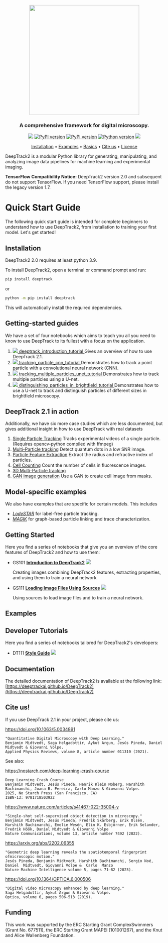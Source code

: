<p align="center">
  <img width="350" src=https://github.com/softmatterlab/DeepTrack2/blob/develop/assets/logo.png?raw=true>
</p>

<h3 align="center">A comprehensive framework for digital microscopy.</h3>
<p align="center">
  <a href="/LICENSE" alt="licence"><img src="https://img.shields.io/github/license/softmatterlab/DeepTrack-2.0"></a>
  <a href="https://badge.fury.io/py/deeptrack"><img src="https://badge.fury.io/py/deeptrack.svg" alt="PyPI version"></a>
  <a href="https://deeptrackai.github.io/DeepTrack2"><img src="https://img.shields.io/badge/docs-passing-green" alt="PyPI version"></a>
  <a href="https://badge.fury.io/py/deeptrack"><img src="https://img.shields.io/badge/python-3.8%20%7C%203.9%20%7C%203.10%20%7C%203.11%20%7C%203.12-blue" alt="Python version"></a>
  <a href="https://doi.org/10.1063/5.0034891" alt="DOI">
    <img src="https://img.shields.io/badge/DOI-10.1063%2F5.0034891-blue">
  </a>
</p>
<p align="center">
  <a href="#installation">Installation</a> •
  <a href="#examples-of-applications-using-deeptrack"> Examples</a> •
  <a href="#getting-started-guides">Basics</a> •
  <a href="#cite-us">Cite us</a> •
  <a href="/LICENSE">License</a> 
</p>

DeepTrack2 is a modular Python library for generating, manipulating, and analyzing image data pipelines for machine learning and experimental imaging.

<b>TensorFlow Compatibility Notice:</b> 
DeepTrack2 version 2.0 and subsequent do not support TensorFlow. If you need TensorFlow support, please install the legacy version 1.7.

# Quick Start Guide

The following quick start guide is intended for complete beginners to understand how to use DeepTrack2, from installation to training your first model. Let's get started!

## Installation

DeepTrack2 2.0 requires at least python 3.9.

To install DeepTrack2, open a terminal or command prompt and run:
```bash
pip install deeptrack
```
or
```bash
python -m pip install deeptrack
```
This will automatically install the required dependencies.





## Getting-started guides

We have a set of four notebooks which aims to teach you all you need to know to use DeepTrack to its fullest with a focus on the application.

1. <a href="https://colab.research.google.com/github/DeepTrackAI/DeepTrack2/blob/develop/examples/get-started/01.%20deeptrack_introduction_tutorial.ipynb"> <img src="https://colab.research.google.com/assets/colab-badge.svg"> deeptrack_introduction_tutorial </a>  Gives an overview of how to use DeepTrack 2.1.
2. <a href="https://colab.research.google.com/github/DeepTrackAI/DeepTrack2/blob/develop/examples/tutorials/01.%20tracking_particle_cnn_tutorial.ipynb"> <img src="https://colab.research.google.com/assets/colab-badge.svg"> tracking_particle_cnn_tutorial </a> Demonstrates how to track a point particle with a convolutional neural network (CNN).
3. <a href="https://colab.research.google.com/github/DeepTrackAI/DeepTrack2/blob/develop/examples/tutorial/02.%20tracking_multiple_particles_unet_tutorial.ipynb"> <img src="https://colab.research.google.com/assets/colab-badge.svg"> tracking_multiple_particles_unet_tutorial </a> Demonstrates how to track multiple particles using a U-net.
4. <a href="https://colab.research.google.com/github/DeepTrackAI/DeepTrack2/blob/develop/examples/tutorials/03.%20distinguishing_particles_in_brightfield_tutorial.ipynb"> <img src="https://colab.research.google.com/assets/colab-badge.svg"> distinguishing_particles_in_brightfield_tutorial </a> Demonstrates how to use a U-net to track and distinguish particles of different sizes in brightfield microscopy. 

## DeepTrack 2.1 in action

Additionally, we have six more case studies which are less documented, but gives additional insight in how to use DeepTrack with real datasets

1. [Single Particle Tracking](examples/paper-examples/2-single_particle_tracking.ipynb) Tracks experimental videos of a single particle. (Requires opencv-python compiled with ffmpeg)
2. [Multi-Particle tracking](examples/paper-examples/4-multi-molecule-tracking.ipynb) Detect quantum dots in a low SNR image.
3. [Particle Feature Extraction](examples/paper-examples/3-particle_sizing.ipynb) Extract the radius and refractive index of particles.
4. [Cell Counting](examples/paper-examples/6-cell_counting.ipynb) Count the number of cells in fluorescence images.
5. [3D Multi-Particle tracking](examples/paper-examples/5-inline_holography_3d_tracking.ipynb)
6. [GAN image generation](examples/paper-examples/7-GAN_image_generation.ipynb) Use a GAN to create cell image from masks.

## Model-specific examples

We also have examples that are specific for certain models. This includes 
- [*LodeSTAR*](examples/LodeSTAR) for label-free particle tracking.
- [*MAGIK*](examples/MAGIK) for graph-based particle linking and trace characterization.



## Getting Started

Here you find a series of notebooks that give you an overview of the core features of DeepTrack2 and how to use them:

- GS101 **[Introduction to DeepTrack2](https://github.com/DeepTrackAI/DeepTrack2/blob/develop/tutorials/getting-started/GS101_intro.ipynb)** <a href="https://colab.research.google.com/github/DeepTrackAI/DeepTrack2/blob/develop/tutorials/getting-started/GS101_intro.ipynb"><img src="https://colab.research.google.com/assets/colab-badge.svg"></a>

  Creating images combining DeepTrack2 features, extracting properties, and using them to train a neural network.

- GS111 **[Loading Image Files Using Sources](https://github.com/DeepTrackAI/DeepTrack2/blob/develop/tutorials/getting-started/GS111_datafiles.ipynb)** <a href="https://colab.research.google.com/github/DeepTrackAI/DeepTrack2/blob/develop/tutorials/getting-started/GS111_datafiles.ipynb"><img src="https://colab.research.google.com/assets/colab-badge.svg"></a>

  Using sources to load image files and to train a neural network.

## Examples


## Developer Tutorials

Here you find a series of notebooks tailored for DeepTrack2's developers:

- DT111 **[Style Guide](https://github.com/DeepTrackAI/DeepTrack2/blob/develop/tutorials/developers/DT111_style.ipynb)** <a href="https://colab.research.google.com/github/DeepTrackAI/DeepTrack2/blob/develop/tutorials/developers/DT111_style.ipynb"><img src="https://colab.research.google.com/assets/colab-badge.svg"></a>

## Documentation

The detailed documentation of DeepTrack2 is available at the following link: [https://deeptrackai.github.io/DeepTrack2](https://deeptrackai.github.io/DeepTrack2)

## Cite us!
If you use DeepTrack 2.1 in your project, please cite us:

<https://doi.org/10.1063/5.0034891>
```
"Quantitative Digital Microscopy with Deep Learning."
Benjamin Midtvedt, Saga Helgadottir, Aykut Argun, Jesús Pineda, Daniel Midtvedt & Giovanni Volpe.
Applied Physics Reviews, volume 8, article number 011310 (2021).
```

See also:

<https://nostarch.com/deep-learning-crash-course>
```
Deep Learning Crash Course
Benjamin Midtvedt, Jesús Pineda, Henrik Klein Moberg, Harshith Bachimanchi, Joana B. Pereira, Carlo Manzo & Giovanni Volpe.
2025, No Starch Press (San Francisco, CA)
ISBN-13: 9781718503922
```


<https://www.nature.com/articles/s41467-022-35004-y>
```
"Single-shot self-supervised object detection in microscopy." 
Benjamin Midtvedt, Jesús Pineda, Fredrik Skärberg, Erik Olsén, Harshith Bachimanchi, Emelie Wesén, Elin K. Esbjörner, Erik Selander, Fredrik Höök, Daniel Midtvedt & Giovanni Volpe
Nature Communications, volume 13, article number 7492 (2022).
```

<https://arxiv.org/abs/2202.06355>
```
"Geometric deep learning reveals the spatiotemporal fingerprint ofmicroscopic motion."
Jesús Pineda, Benjamin Midtvedt, Harshith Bachimanchi, Sergio Noé, Daniel  Midtvedt, Giovanni Volpe &  Carlo  Manzo
Nature Machine Intelligence volume 5, pages 71–82 (2023).
```

<https://doi.org/10.1364/OPTICA.6.000506>
```
"Digital video microscopy enhanced by deep learning."
Saga Helgadottir, Aykut Argun & Giovanni Volpe.
Optica, volume 6, pages 506-513 (2019).
```

## Funding

This work was supported by the ERC Starting Grant ComplexSwimmers (Grant No. 677511), the ERC Starting Grant MAPEI (101001267), and the Knut and Alice Wallenberg Foundation.
